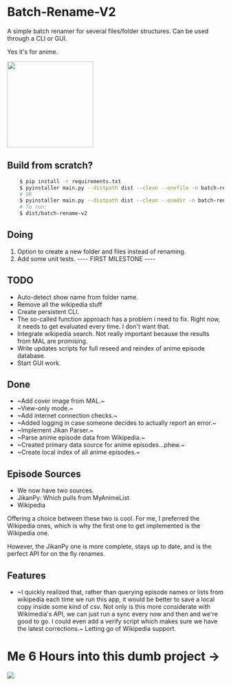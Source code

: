 # Batch-Rename-V2

A simple batch renamer for several files/folder structures. Can be used through a CLI or GUI.

Yes it's for anime.

<img height="200px" src="https://www.pngkit.com/png/detail/294-2943980_7639058-thumbs-up-anime-meme.png">


## Build from scratch?
```bash
    $ pip install -r requirements.txt
    $ pyinstaller main.py --distpath dist --clean --onefile -n batch-rename-v2
    # OR
    $ pyinstaller main.py --distpath dist --clean --onedir -n batch-rename-v2
    # To run:
    $ dist/batch-rename-v2
```

## Doing
1. Option to create a new folder and files instead of renaming.
2. Add some unit tests.
---- FIRST MILESTONE ----

## TODO
- Auto-detect show name from folder name.
- Remove all the wikipedia stuff
- Create persistent CLI.
- The so-called function approach has a problem i need to fix. Right now, it needs to get evaluated every time. I don't want that.
- Integrate wikipedia search. Not really important because the results from MAL are promising.
- Write updates scripts for full reseed and reindex of anime episode database.
- Start GUI work.

## Done
- ~Add cover image from MAL.~
- ~View-only mode.~
- ~Add internet connection checks.~
- ~Added logging in case someone decides to actually report an error.~
- ~Implement Jikan Parser.~
- ~Parse anime episode data from Wikipedia.~
- ~Created primary data source for anime episodes...phew.~
- ~Create local index of all anime episodes.~

## Episode Sources
- We now have two sources.
- JikanPy: Which pulls from MyAnimeList
- Wikipedia

Offering a choice between these two is cool. For me, I preferred the Wikipedia ones, which is why the first one to get implemented is the Wikipedia one.

However, the JikanPy one is more complete, stays up to date, and is the perfect API for on the fly renames.

## Features
- ~I quickly realized that, rather than querying episode names or lists from wikipedia each time we run this app, it would be better to save a local copy inside some kind of csv. Not only is this more considerate with Wikimedia's API, we can just run a sync every now and then and we're good to go. I could even add a verify script which makes sure we have the latest corrections.~ Letting go of Wikipedia support.

# Me 6 Hours into this dumb project ->
<img src="https://i.ytimg.com/vi/jtTBYMvLBbw/maxresdefault.jpg">